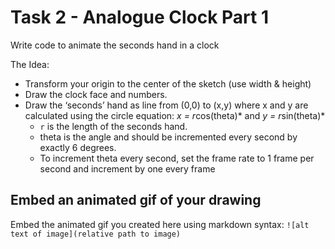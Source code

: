 # Task 2 - Analogue Clock Part 1

Write code to animate the seconds hand in a clock

The Idea: 
  - Transform your origin to the center of the sketch (use width & height)
  - Draw the clock face and numbers.
  - Draw the ‘seconds’ hand as line from (0,0) to (x,y) where x and y are calculated using the circle equation: *x = r*cos(theta)* and *y = r*sin(theta)*
    * `r` is the length of the seconds hand.
    * theta is the angle and should be incremented every second by exactly 6 degrees.
    * To increment theta every second, set the frame rate to 1 frame per second and increment by one every frame
    
## Embed an animated gif of your drawing

Embed the animated gif you created here using markdown syntax: `![alt text of image](relative path to image)`